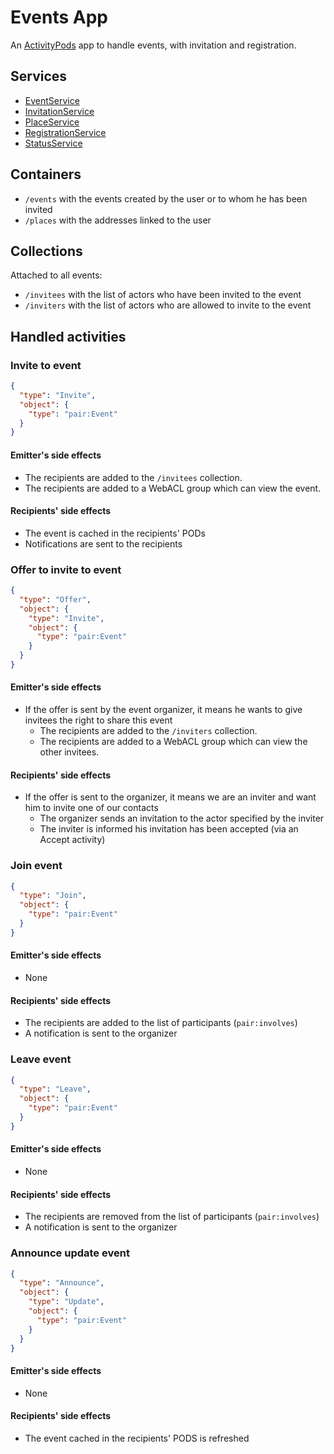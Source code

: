 # Events App

An [ActivityPods](../../README.md) app to handle events, with invitation and registration.

## Services

- [EventService](services/event.js)
- [InvitationService](services/invitation.js)
- [PlaceService](services/place.js)
- [RegistrationService](services/registration.js)
- [StatusService](services/status.js)

## Containers

- `/events` with the events created by the user or to whom he has been invited
- `/places` with the addresses linked to the user

## Collections

Attached to all events:

- `/invitees` with the list of actors who have been invited to the event
- `/inviters` with the list of actors who are allowed to invite to the event

## Handled activities

### Invite to event

```json
{
  "type": "Invite",
  "object": {
    "type": "pair:Event"
  }
}
```

#### Emitter's side effects

- The recipients are added to the `/invitees` collection.
- The recipients are added to a WebACL group which can view the event.

#### Recipients' side effects

- The event is cached in the recipients' PODs
- Notifications are sent to the recipients


### Offer to invite to event

```json
{
  "type": "Offer",
  "object": {
    "type": "Invite",
    "object": {
      "type": "pair:Event"
    }
  }
}
```

#### Emitter's side effects

- If the offer is sent by the event organizer, it means he wants to give invitees the right to share this event
  - The recipients are added to the `/inviters` collection.
  - The recipients are added to a WebACL group which can view the other invitees.

#### Recipients' side effects

- If the offer is sent to the organizer, it means we are an inviter and want him to invite one of our contacts
  - The organizer sends an invitation to the actor specified by the inviter
  - The inviter is informed his invitation has been accepted (via an Accept activity)


### Join event

```json
{
  "type": "Join",
  "object": {
    "type": "pair:Event"
  }
}
```

#### Emitter's side effects

- None

#### Recipients' side effects

- The recipients are added to the list of participants (`pair:involves`)
- A notification is sent to the organizer


### Leave event

```json
{
  "type": "Leave",
  "object": {
    "type": "pair:Event"
  }
}
```

#### Emitter's side effects

- None

#### Recipients' side effects

- The recipients are removed from the list of participants (`pair:involves`)
- A notification is sent to the organizer


### Announce update event

```json
{
  "type": "Announce",
  "object": {
    "type": "Update",
    "object": {
      "type": "pair:Event"
    }
  }
}
```

#### Emitter's side effects

- None

#### Recipients' side effects

- The event cached in the recipients' PODS is refreshed
